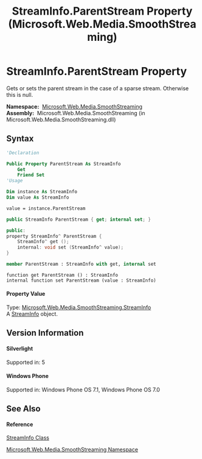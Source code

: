 ﻿---
title: StreamInfo.ParentStream Property  (Microsoft.Web.Media.SmoothStreaming)
TOCTitle: ParentStream Property
ms:assetid: P:Microsoft.Web.Media.SmoothStreaming.StreamInfo.ParentStream
ms:mtpsurl: https://msdn.microsoft.com/en-us/library/microsoft.web.media.smoothstreaming.streaminfo.parentstream(v=VS.95)
ms:contentKeyID: 46307867
ms.date: 05/31/2012
mtps_version: v=VS.95
f1_keywords:
- Microsoft.Web.Media.SmoothStreaming.StreamInfo.ParentStream
- Microsoft.Web.Media.SmoothStreaming.StreamInfo.get_ParentStream
- Microsoft.Web.Media.SmoothStreaming.StreamInfo.set_ParentStream
dev_langs:
- CSharp
- JScript
- VB
- FSharp
- c++
api_location:
- Microsoft.Web.Media.SmoothStreaming.dll
api_name:
- Microsoft.Web.Media.SmoothStreaming.StreamInfo.get_ParentStream
- Microsoft.Web.Media.SmoothStreaming.StreamInfo.ParentStream
- Microsoft.Web.Media.SmoothStreaming.StreamInfo.set_ParentStream
api_type:
- Managed
topic_type:
- apiref
- kbSyntax
product_family_name: VS
ROBOTS: INDEX,FOLLOW
---

# StreamInfo.ParentStream Property

Gets or sets the parent stream in the case of a sparse stream. Otherwise this is null.

**Namespace:**  [Microsoft.Web.Media.SmoothStreaming](microsoft-web-media-smoothstreaming-namespace_1.md)  
**Assembly:**  Microsoft.Web.Media.SmoothStreaming (in Microsoft.Web.Media.SmoothStreaming.dll)

## Syntax

``` vb
'Declaration

Public Property ParentStream As StreamInfo
    Get
    Friend Set
'Usage

Dim instance As StreamInfo
Dim value As StreamInfo

value = instance.ParentStream
```

``` csharp
public StreamInfo ParentStream { get; internal set; }
```

``` c++
public:
property StreamInfo^ ParentStream {
    StreamInfo^ get ();
    internal: void set (StreamInfo^ value);
}
```

``` fsharp
member ParentStream : StreamInfo with get, internal set
```

``` jscript
function get ParentStream () : StreamInfo
internal function set ParentStream (value : StreamInfo)
```

#### Property Value

Type: [Microsoft.Web.Media.SmoothStreaming.StreamInfo](streaminfo-class-microsoft-web-media-smoothstreaming_1.md)  
A [StreamInfo](streaminfo-class-microsoft-web-media-smoothstreaming_1.md) object.

## Version Information

#### Silverlight

Supported in: 5  

#### Windows Phone

Supported in: Windows Phone OS 7.1, Windows Phone OS 7.0  

## See Also

#### Reference

[StreamInfo Class](streaminfo-class-microsoft-web-media-smoothstreaming_1.md)

[Microsoft.Web.Media.SmoothStreaming Namespace](microsoft-web-media-smoothstreaming-namespace_1.md)

